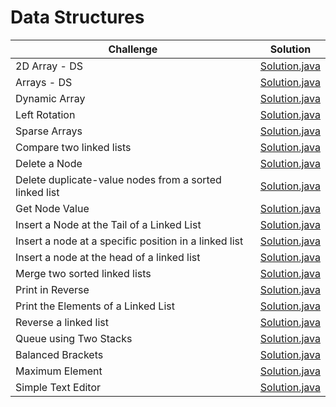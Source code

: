 # **Data Structures**

| Challenge | Solution     
| ------------- |:-------------:|
|2D Array - DS|[Solution.java](https://github.com/HasanliGulshan/Hacker_Rank_Solutions/blob/master/Data%20Structures/Arrays/2D%20Array%20-%20DS)|
|Arrays - DS|[Solution.java](https://github.com/HasanliGulshan/Hacker_Rank_Solutions/blob/master/Data%20Structures/Arrays/Arrays%20-%20DS)|
|Dynamic Array|[Solution.java](https://github.com/HasanliGulshan/Hacker_Rank_Solutions/blob/master/Data%20Structures/Arrays/Dynamic%20Array)|
|Left Rotation|[Solution.java](https://github.com/HasanliGulshan/Hacker_Rank_Solutions/blob/master/Data%20Structures/Arrays/Left%20Rotation)|
|Sparse Arrays|[Solution.java](https://github.com/HasanliGulshan/Hacker_Rank_Solutions/blob/master/Data%20Structures/Arrays/Sparse%20Arrays)|
|Compare two linked lists|[Solution.java](https://github.com/HasanliGulshan/Hacker_Rank_Solutions/blob/master/Data%20Structures/Linked%20List/Compare%20two%20linked%20lists)|
|Delete a Node|[Solution.java](https://github.com/HasanliGulshan/Hacker_Rank_Solutions/blob/master/Data%20Structures/Linked%20List/Delete%20a%20Node)|
|Delete duplicate-value nodes from a sorted linked list|[Solution.java](https://github.com/HasanliGulshan/Hacker_Rank_Solutions/blob/master/Data%20Structures/Linked%20List/Delete%20duplicate-value%20nodes%20from%20a%20sorted%20linked%20list)|
|Get Node Value|[Solution.java](https://github.com/HasanliGulshan/Hacker_Rank_Solutions/blob/master/Data%20Structures/Linked%20List/Get%20Node%20Value)|
|Insert a Node at the Tail of a Linked List|[Solution.java](https://github.com/HasanliGulshan/Hacker_Rank_Solutions/blob/master/Data%20Structures/Linked%20List/Insert%20a%20Node%20at%20the%20Tail%20of%20a%20Linked%20List)|
|Insert a node at a specific position in a linked list|[Solution.java](https://github.com/HasanliGulshan/Hacker_Rank_Solutions/blob/master/Data%20Structures/Linked%20List/Insert%20a%20node%20at%20a%20specific%20position%20in%20a%20linked%20list)|
|Insert a node at the head of a linked list|[Solution.java](https://github.com/HasanliGulshan/Hacker_Rank_Solutions/blob/master/Data%20Structures/Linked%20List/Insert%20a%20node%20at%20the%20head%20of%20a%20linked%20list)|
|Merge two sorted linked lists|[Solution.java](https://github.com/HasanliGulshan/Hacker_Rank_Solutions/blob/master/Data%20Structures/Linked%20List/Merge%20two%20sorted%20linked%20lists)|
|Print in Reverse|[Solution.java](https://github.com/HasanliGulshan/Hacker_Rank_Solutions/blob/master/Data%20Structures/Linked%20List/Print%20in%20Reverse )|
|Print the Elements of a Linked List|[Solution.java](https://github.com/HasanliGulshan/Hacker_Rank_Solutions/blob/master/Data%20Structures/Linked%20List/Print%20the%20Elements%20of%20a%20Linked%20List)|
|Reverse a linked list|[Solution.java](https://github.com/HasanliGulshan/Hacker_Rank_Solutions/blob/master/Data%20Structures/Linked%20List/Reverse%20a%20linked%20list  )|
|Queue using Two Stacks|[Solution.java](https://github.com/HasanliGulshan/Hacker_Rank_Solutions/blob/master/Data%20Structures/Queues/Queue%20using%20Two%20Stacks)|
|Balanced Brackets|[Solution.java](https://github.com/HasanliGulshan/Hacker_Rank_Solutions/blob/master/Data%20Structures/Stacks/Balanced%20Brackets)|
|Maximum Element|[Solution.java](https://github.com/HasanliGulshan/Hacker_Rank_Solutions/blob/master/Data%20Structures/Stacks/Maximum%20Element)|
|Simple Text Editor|[Solution.java](https://github.com/HasanliGulshan/Hacker_Rank_Solutions/blob/master/Data%20Structures/Stacks/Simple%20Text%20Editor)|
